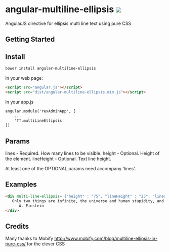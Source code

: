 # angular-multiline-ellipsis   <img src="https://travis-ci.org/tsanko/angular-multiline-ellipsis.svg?branch=master" >
AngularJS directive for ellipsis multi line text using pure CSS


## Getting Started

## Install

```sh
bower install angular-multiline-ellipsis 
```

In your web page:

```html
<script src="angular.js"></script>
<script src="dist/angular-multiline-ellipsis.min.js"></script>
```

In your app.js 

```html
angular.module('rexAdminApp', [
	...
	'TT.multiLineEllipsis'
])
```

## Params

lines		- Required. How many lines to be visible.
height		- Optional. Height of the element.
lineHeight	- Optional. Text line height.

At least one of the OPTIONAL params need accompany 'lines'.

## Examples

```html
<div multi-line-ellipsis='{"height" : "75", "lineHeight" : "25", "lines" : "3" }' >
   Only two things are infinite, the universe and human stupidity, and I'm not sure about the former.
   -- A. Einstein
</div>
```

## Credits

Many thanks to Mobify http://www.mobify.com/blog/multiline-ellipsis-in-pure-css/
for the clever CSS
